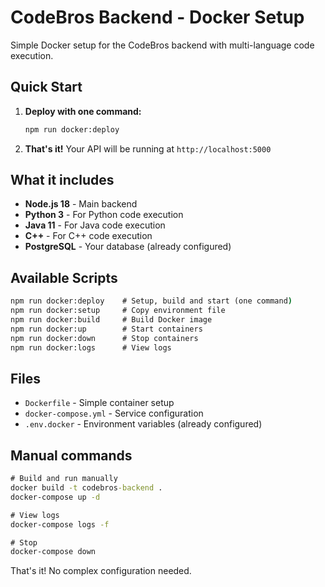 # CodeBros Backend - Docker Setup

Simple Docker setup for the CodeBros backend with multi-language code execution.

## Quick Start

1. **Deploy with one command:**

   ```cmd
   npm run docker:deploy
   ```

2. **That's it!** Your API will be running at `http://localhost:5000`

## What it includes

- **Node.js 18** - Main backend
- **Python 3** - For Python code execution  
- **Java 11** - For Java code execution
- **C++** - For C++ code execution
- **PostgreSQL** - Your database (already configured)

## Available Scripts

```cmd
npm run docker:deploy    # Setup, build and start (one command)
npm run docker:setup     # Copy environment file
npm run docker:build     # Build Docker image
npm run docker:up        # Start containers
npm run docker:down      # Stop containers
npm run docker:logs      # View logs
```

## Files

- `Dockerfile` - Simple container setup
- `docker-compose.yml` - Service configuration  
- `.env.docker` - Environment variables (already configured)

## Manual commands

```cmd
# Build and run manually
docker build -t codebros-backend .
docker-compose up -d

# View logs
docker-compose logs -f

# Stop
docker-compose down
```

That's it! No complex configuration needed.